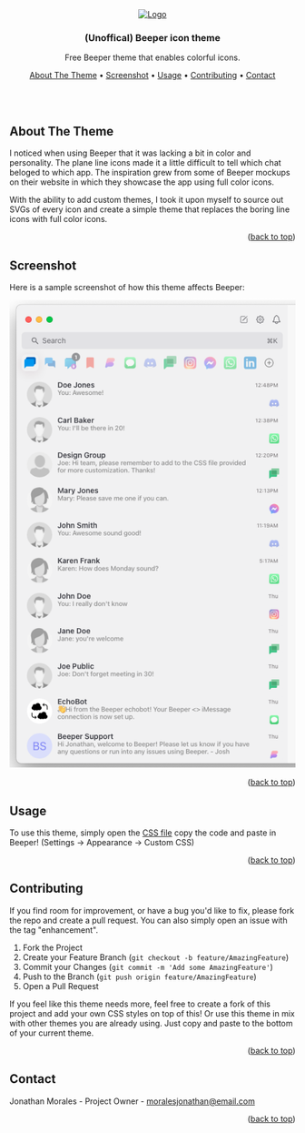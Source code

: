 <div align="center">
  <a href="https://beeper.com">
    <img src="https://uploads-ssl.webflow.com/5ffc199ed786423eb2569667/6283ba1867df6b1c24d6eef2_Beeper.svg" alt="Logo" width="80" height="80">
  </a>

  <h3 align="center">(Unoffical) Beeper icon theme</h3>

  <p align="center">
    Free Beeper theme that enables colorful icons.
    <br />
  </p>
  <p align="center">
    <a href="#about-the-theme">About The Theme</a> •
    <a href="#screenshot">Screenshot</a> •
    <a href="#usage">Usage</a> •
    <a href="#contributing">Contributing</a> •
    <a href="#contact">Contact</a>
  </p>
</div>
<br/>
<br/>

## About The Theme

I noticed when using Beeper that it was lacking a bit in color and personality. The plane line icons made it a little difficult to tell which chat beloged to which app. The inspiration grew from some of Beeper mockups on their website in which they showcase the app using full color icons.

With the ability to add custom themes, I took it upon myself to source out SVGs of every icon and create a simple theme that replaces the boring line icons with full color icons.

<p align="right">(<a href="#top">back to top</a>)</p>

## Screenshot

Here is a sample screenshot of how this theme affects Beeper:

<img src="https://raw.githubusercontent.com/MoralesJonathan/imagehosting/master/beeper-example.png">

<p align="right">(<a href="#top">back to top</a>)</p>

## Usage

To use this theme, simply open the [CSS file](theme.css) copy the code and paste in Beeper! (Settings -> Appearance -> Custom CSS)

<p align="right">(<a href="#top">back to top</a>)</p>

## Contributing

If you find room for improvement, or have a bug you'd like to fix, please fork the repo and create a pull request. You can also simply open an issue with the tag "enhancement". 

1. Fork the Project
2. Create your Feature Branch (`git checkout -b feature/AmazingFeature`)
3. Commit your Changes (`git commit -m 'Add some AmazingFeature'`)
4. Push to the Branch (`git push origin feature/AmazingFeature`)
5. Open a Pull Request

If you feel like this theme needs more, feel free to create a fork of this project and add your own CSS styles on top of this! Or use this theme in mix with other themes you are already using. Just copy and paste to the bottom of your current theme.

<p align="right">(<a href="#top">back to top</a>)</p>

## Contact

Jonathan Morales - Project Owner - moralesjonathan@email.com

<p align="right">(<a href="#top">back to top</a>)</p>
